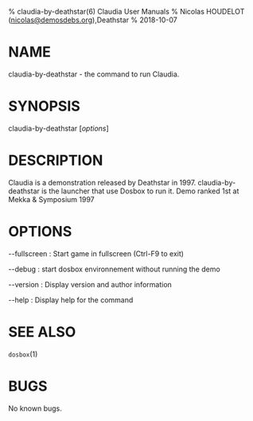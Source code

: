 % claudia-by-deathstar(6) Claudia User Manuals
% Nicolas HOUDELOT (nicolas@demosdebs.org),Deathstar
% 2018-10-07

# NAME
claudia-by-deathstar - the command to run Claudia.

# SYNOPSIS
claudia-by-deathstar [*options*]

# DESCRIPTION
Claudia is a demonstration released by Deathstar in 1997.
claudia-by-deathstar is the launcher that use Dosbox to run it.
Demo ranked 1st at Mekka & Symposium 1997

# OPTIONS
\--fullscreen
:   Start game in fullscreen (Ctrl-F9 to exit)

\--debug
:   start dosbox environnement without running the demo

\--version
:   Display version and author information

\--help
:   Display help for the command

# SEE ALSO
`dosbox`(1)

# BUGS
No known bugs.
